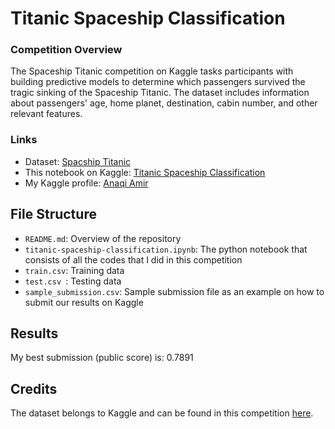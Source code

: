 # Titanic Spaceship Classification

### Competition Overview
The Spaceship Titanic competition on Kaggle tasks participants with building predictive models to determine which passengers survived the tragic sinking of the Spaceship Titanic. The dataset includes information about passengers' age, home planet, destination, cabin number, and other relevant features.

### Links
* Dataset: [Spacship Titanic](https://www.kaggle.com/competitions/spaceship-titanic)
* This notebook on Kaggle: [Titanic Spaceship Classification](https://www.kaggle.com/code/anaqiamir/titanic-spaceship-classification)
* My Kaggle profile: [Anaqi Amir](https://www.kaggle.com/anaqiamir)

## File Structure
* `README.md`: Overview of the repository
* `titanic-spaceship-classification.ipynb`: The python notebook that consists of all the codes that I did in this competition
* `train.csv`: Training data
* `test.csv `: Testing data
* `sample_submission.csv`: Sample submission file as an example on how to submit our results on Kaggle

## Results
My best submission (public score) is: 0.7891

## Credits
The dataset belongs to Kaggle and can be found in this competition [here](https://www.kaggle.com/competitions/spaceship-titanic/overview).

